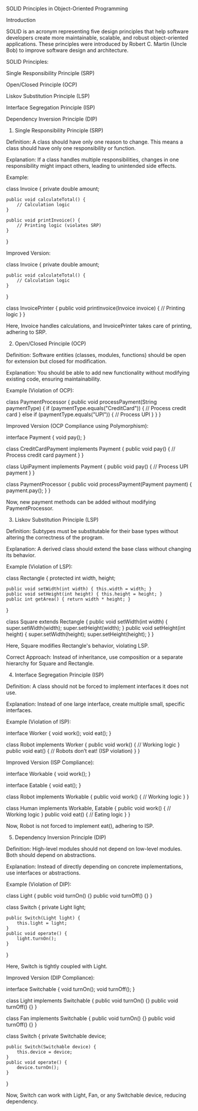 SOLID Principles in Object-Oriented Programming

Introduction

SOLID is an acronym representing five design principles that help software developers create more maintainable, scalable, and robust object-oriented applications. These principles were introduced by Robert C. Martin (Uncle Bob) to improve software design and architecture.

SOLID Principles:

Single Responsibility Principle (SRP)

Open/Closed Principle (OCP)

Liskov Substitution Principle (LSP)

Interface Segregation Principle (ISP)

Dependency Inversion Principle (DIP)

1. Single Responsibility Principle (SRP)

Definition: A class should have only one reason to change. This means a class should have only one responsibility or function.

Explanation: If a class handles multiple responsibilities, changes in one responsibility might impact others, leading to unintended side effects.

Example:

class Invoice {
    private double amount;
    
    public void calculateTotal() {
        // Calculation logic
    }
    
    public void printInvoice() {
        // Printing logic (violates SRP)
    }
}

Improved Version:

class Invoice {
    private double amount;
    
    public void calculateTotal() {
        // Calculation logic
    }
}

class InvoicePrinter {
    public void printInvoice(Invoice invoice) {
        // Printing logic
    }
}

Here, Invoice handles calculations, and InvoicePrinter takes care of printing, adhering to SRP.

2. Open/Closed Principle (OCP)

Definition: Software entities (classes, modules, functions) should be open for extension but closed for modification.

Explanation: You should be able to add new functionality without modifying existing code, ensuring maintainability.

Example (Violation of OCP):

class PaymentProcessor {
    public void processPayment(String paymentType) {
        if (paymentType.equals("CreditCard")) {
            // Process credit card
        } else if (paymentType.equals("UPI")) {
            // Process UPI
        }
    }
}

Improved Version (OCP Compliance using Polymorphism):

interface Payment {
    void pay();
}

class CreditCardPayment implements Payment {
    public void pay() {
        // Process credit card payment
    }
}

class UpiPayment implements Payment {
    public void pay() {
        // Process UPI payment
    }
}

class PaymentProcessor {
    public void processPayment(Payment payment) {
        payment.pay();
    }
}

Now, new payment methods can be added without modifying PaymentProcessor.

3. Liskov Substitution Principle (LSP)

Definition: Subtypes must be substitutable for their base types without altering the correctness of the program.

Explanation: A derived class should extend the base class without changing its behavior.

Example (Violation of LSP):

class Rectangle {
    protected int width, height;
    
    public void setWidth(int width) { this.width = width; }
    public void setHeight(int height) { this.height = height; }
    public int getArea() { return width * height; }
}

class Square extends Rectangle {
    public void setWidth(int width) {
        super.setWidth(width);
        super.setHeight(width);
    }
    public void setHeight(int height) {
        super.setWidth(height);
        super.setHeight(height);
    }
}

Here, Square modifies Rectangle's behavior, violating LSP.

Correct Approach: Instead of inheritance, use composition or a separate hierarchy for Square and Rectangle.

4. Interface Segregation Principle (ISP)

Definition: A class should not be forced to implement interfaces it does not use.

Explanation: Instead of one large interface, create multiple small, specific interfaces.

Example (Violation of ISP):

interface Worker {
    void work();
    void eat();
}

class Robot implements Worker {
    public void work() {
        // Working logic
    }
    public void eat() {
        // Robots don’t eat! (ISP violation)
    }
}

Improved Version (ISP Compliance):

interface Workable {
    void work();
}

interface Eatable {
    void eat();
}

class Robot implements Workable {
    public void work() {
        // Working logic
    }
}

class Human implements Workable, Eatable {
    public void work() {
        // Working logic
    }
    public void eat() {
        // Eating logic
    }
}

Now, Robot is not forced to implement eat(), adhering to ISP.

5. Dependency Inversion Principle (DIP)

Definition: High-level modules should not depend on low-level modules. Both should depend on abstractions.

Explanation: Instead of directly depending on concrete implementations, use interfaces or abstractions.

Example (Violation of DIP):

class Light {
    public void turnOn() {}
    public void turnOff() {}
}

class Switch {
    private Light light;
    
    public Switch(Light light) {
        this.light = light;
    }
    public void operate() {
        light.turnOn();
    }
}

Here, Switch is tightly coupled with Light.

Improved Version (DIP Compliance):

interface Switchable {
    void turnOn();
    void turnOff();
}

class Light implements Switchable {
    public void turnOn() {}
    public void turnOff() {}
}

class Fan implements Switchable {
    public void turnOn() {}
    public void turnOff() {}
}

class Switch {
    private Switchable device;
    
    public Switch(Switchable device) {
        this.device = device;
    }
    public void operate() {
        device.turnOn();
    }
}

Now, Switch can work with Light, Fan, or any Switchable device, reducing dependency.